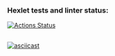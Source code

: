 ### Hexlet tests and linter status:
[![Actions Status](https://github.com/Dastorin/backend-project-lvl2/workflows/hexlet-check/badge.svg)](https://github.com/Dastorin/backend-project-lvl2/actions)

##
[![asciicast](https://asciinema.org/a/CrIUqKraLAw7PFf6ADYjoLlHL.svg)](https://asciinema.org/a/CrIUqKraLAw7PFf6ADYjoLlHL)
